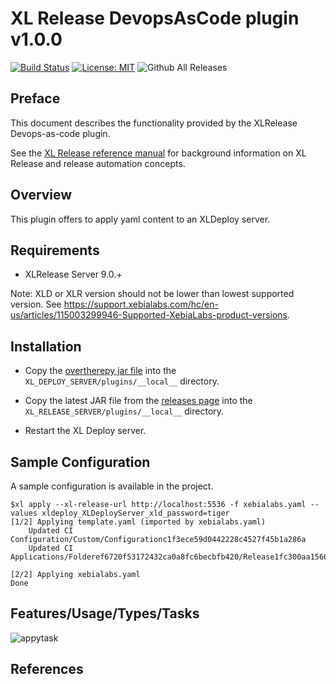 # XL Release DevopsAsCode plugin v1.0.0

[![Build Status][xlr-devops-as-code-plugin-travis-image]][xlr-devops-as-code-plugin-travis-url]
[![License: MIT][xlr-devops-as-code-plugin-license-image]][xlr-devops-as-code-plugin-license-url]
![Github All Releases][xlr-devops-as-code-plugin-downloads-image]

[xlr-devops-as-code-plugin-travis-image]: https://travis-ci.org/xebialabs-community/xlr-devops-as-code-plugin.svg?branch=master
[xlr-devops-as-code-plugin-travis-url]: https://travis-ci.org/xebialabs-community/xlr-devops-as-code-plugin
[xlr-devops-as-code-plugin-license-image]: https://img.shields.io/badge/License-MIT-yellow.svg
[xlr-devops-as-code-plugin-license-url]: https://opensource.org/licenses/MIT
[xlr-devops-as-code-plugin-downloads-image]: https://img.shields.io/github/downloads/xebialabs-community/xlr-devops-as-code-plugin/total.svg

## Preface

This document describes the functionality provided by the XLRelease Devops-as-code plugin.

See the [XL Release reference manual](https://docs.xebialabs.com/xl-release) for background information on XL Release and release automation concepts.  

## Overview

This plugin offers to apply yaml content to an XLDeploy server.

## Requirements

*  XLRelease Server 9.0.+

Note:  XLD or XLR version should not be lower than lowest supported version.  See <https://support.xebialabs.com/hc/en-us/articles/115003299946-Supported-XebiaLabs-product-versions>.

## Installation

* Copy the [overtherepy jar file](https://github.com/xebialabs-community/overthere-pylib/releases/download/v0.0.4/overtherepy-0.0.4.jar) into the `XL_DEPLOY_SERVER/plugins/__local__` directory.

* Copy the latest JAR file from the [releases page](https://github.com/xebialabs-community/xld-helm-plugin/releases) into the `XL_RELEASE_SERVER/plugins/__local__` directory.
* Restart the XL Deploy server.

## Sample Configuration
A sample configuration is available in the project.

```
$xl apply --xl-release-url http://localhost:5536 -f xebialabs.yaml --values xldeploy_XLDeployServer_xld_password=tiger
[1/2] Applying template.yaml (imported by xebialabs.yaml)
    Updated CI Configuration/Custom/Configurationc1f3ece59d0442228c4527f45b1a286a
    Updated CI Applications/Folderef6720f53172432ca0a8fc6becbfb420/Release1fc300aa156644959128d73c0197e4c9

[2/2] Applying xebialabs.yaml
Done
````

## Features/Usage/Types/Tasks

![appytask](applytask.png)

## References

